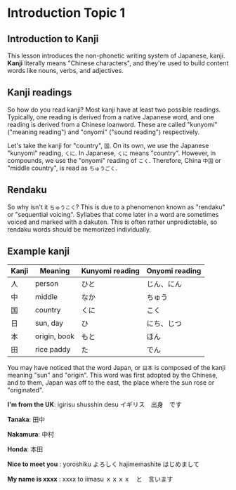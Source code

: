 # Introduction Topic 1

## Introduction to Kanji

This lesson introduces the non-phonetic writing system of Japanese, kanji. **Kanji** literally means "Chinese characters", and they're used to build content words like nouns, verbs, and adjectives.

## Kanji readings

So how do you read kanji? Most kanji have at least two possible readings. Typically, one reading is derived from a native Japanese word, and one reading is derived from a Chinese loanword. These are called "kunyomi" ("meaning reading") and "onyomi" ("sound reading") respectively.

Let's take the kanji for "country", `国`. On its own, we use the Japanese "kunyomi" reading, `くに`. In Japanese, `くに` means "country". However, in compounds, we use the "onyomi" reading of `こく`. Therefore, China `中国` or "middle country", is read as `ちゅうごく`.

## Rendaku

So why isn't it `ちゅうこく`? This is due to a phenomenon known as "rendaku" or "sequential voicing". Syllabes that come later in a word are sometimes voiced and marked with a dakuten. This is often rather unpredictable, so rendaku words should be memorized individually.

## Example kanji

| Kanji | Meaning | Kunyomi reading | Onyomi reading |
| --- | --- | --- | --- |
| 人 | person | ひと | じん、にん |
| 中 | middle | なか | ちゅう |
| 国 | country | くに | こく |
| 日 | sun, day | ひ | にち、じつ |
| 本 | origin, book | もと | ほん |
| 田 | rice paddy | た | でん |

You may have noticed that the word Japan, or `日本` is composed of the kanji meaning "sun" and "origin". This word was first adopted by the Chinese, and to them, Japan was off to the east, the place where the sun rose or "originated".

**I'm from the UK**: igirisu shusshin desu
イギリス　出身　です

**Tanaka**: 田中

**Nakamura**: 中村

**Honda**: 本田

**Nice to meet you**
: yoroshiku よろしく
hajimemashite はじめまして

**My name is xxxx**
: xxxx to iimasu ｘｘｘｘ　と　言います
